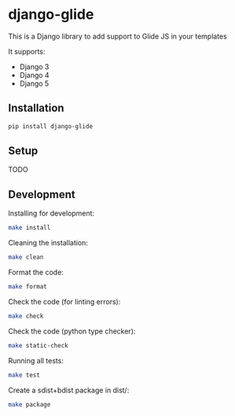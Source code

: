# django-glide

This is a Django library to add support to Glide JS in your templates

It supports:

 * Django 3
 * Django 4
 * Django 5

## Installation

```sh
pip install django-glide
```

## Setup

TODO

## Development

Installing for development:

```sh
make install
```

Cleaning the installation:

```sh
make clean
```

Format the code:

```sh
make format
```

Check the code (for linting errors):

```sh
make check
```

Check the code (python type checker):

```sh
make static-check
```

Running all tests:

```sh
make test
```

Create a sdist+bdist package in dist/:

```sh
make package
```
